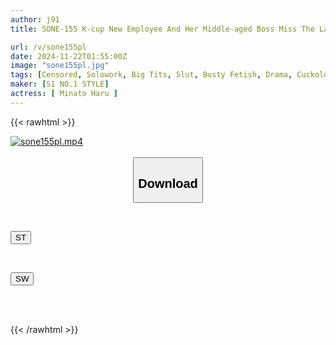 ```yaml
---
author: j91
title: SONE-155 K-cup New Employee And Her Middle-aged Boss Miss The Last Train On A Business Trip And Are Left Alone At A Rundown Guesthouse... Before They Know It, The Busty Subordinate Is Exposing Her Female Instincts And Shaking Her Breasts And Hips On Top Of Her Boss. Minato Haru

url: /v/sone155pl
date: 2024-11-22T01:55:00Z
image: "sone155pl.jpg"
tags: [Censored, Solowork, Big Tits, Slut, Busty Fetish, Drama, Cuckold	]
maker: [S1 NO.1 STYLE]
actress: [ Minato Haru ]
---
```



{{< rawhtml >}}

<div class="video" data-videoid="e0o2yeOD6KtYd8e">
    <a href="javascript:;">
        <img src="/v/sone155pl/sone155pl.jpg" width="WIDTH" height="HEIGHT" alt="sone155pl.mp4" loading="lazy">
    </a>
</div>

<script type="text/javascript" src="https://j91.asia/asset/on-demand-st.js"></script>

<br>
  <link rel="stylesheet" href="https://j91.asia/asset/bs5.css">
  
  <center>
  <button class="btn btn-primary" type="button" data-bs-toggle="collapse" data-bs-target=".multi-collapse" aria-expanded="false" aria-controls="multiCollapseExample1 multiCollapseExample2"><h2>Download</h2></button></center>
</p>
<div class="row">
  <div class="col">
    <div class="collapse multi-collapse" id="multiCollapseExample1">
      <div class="card card-body">
	      	      <br>
<div class="buttons">  
<p><a href="/v/sone155pl/st.html" target="_blank"><button class="btn-hover color-3"><i class="fa fa-download"></i> ST</button></a></p></div>
    </div>
  </div>
</div>
  <div class="col">
    <div class="collapse multi-collapse" id="multiCollapseExample2">
      <div class="card card-body">
	      <br>
<div class="buttons">
<p><a href="/v/sone155pl/sw.html" target="_blank"><button class="btn-hover color-2"><i class="fa fa-download"></i> SW</button></a></p></div>
<br><br>
      </div>
    </div>
  </div>
</div>

{{< /rawhtml >}}